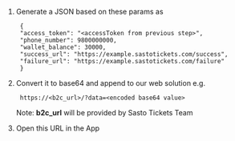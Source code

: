 1. Generate a JSON  based on these params as

        {
        "access_token": "<accessToken from previous step>",
        "phone_number": 9800000000,
        "wallet_balance": 30000,
        "success_url": "https://example.sastotickets.com/success",
        "failure_url": "https://example.sastotickets.com/failure"
        }

2. Convert it to base64 and append to our web solution e.g.

        https://<b2c_url>/?data=<encoded base64 value>
        
    Note: **b2c_url** will be provided by Sasto Tickets Team

3. Open this URL in the App